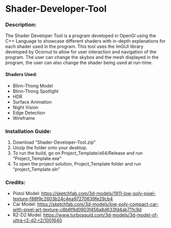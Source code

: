 # Shader-Developer-Tool
### Description:
The Shader Developer Tool is a program developed in OpenGl using the C++ Language to showcase different shaders with in-depth explanations for each shader used in the program. This tool uses the ImGUI library developed by Ocornut to allow for user interaction and navigation of the program. The user can change the skybox and the mesh displayed in the program, the user can also change the shader being used at run-time. 


#### Shaders Used:
* Blinn-Thong Model
* Blinn-Thong Spotlight
* HDR
* Surface Animation
* Night Vision
* Edge Detection
* Wireframe

### Installation Guide:
1.	Download “Shader-Developer-Tool.zip”
2.	Unzip the folder onto your desktop.
3.	To run the build, go on Project_Template/x64/Release and run “Project_Template.exe”
4.	To open the project solution, Project_Template folder and run “project_Template.sln”

### Credits:
* Pistol Model: https://sketchfab.com/3d-models/1911-low-poly-pixel-texture-f88f9c2603b24c4ea97270639fe29cb4
* Car Model: https://sketchfab.com/3d-models/low-poly-compact-car-with-pixel-art-texture-c8b6f9d0903f456a8d633fd4ab711c9d
*	R2-D2 Model: https://www.turbosquid.com/3d-models/3d-model-of-ultra-r2-d2-r2/1001640
